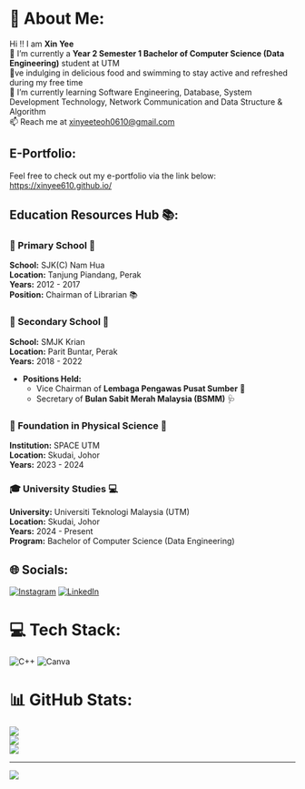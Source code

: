 # 💫 About Me:
Hi !! I am **Xin Yee**<br>🔭 I’m currently a **Year 2 Semester 1 Bachelor of Computer Science (Data Engineering)** student at UTM<br>💞️ve indulging in delicious food and swimming to stay active and refreshed during my free time<br>🌱 I’m currently learning Software Engineering, Database, System Development Technology, Network Communication and Data Structure & Algorithm<br>📫 Reach me at xinyeeteoh0610@gmail.com<br> 


## E-Portfolio: 
Feel free to check out my e-portfolio via the link below: https://xinyee610.github.io/

## Education Resources Hub 📚:
### 🎒 Primary School 📖  
**School:** SJK(C) Nam Hua  
**Location:** Tanjung Piandang, Perak  
**Years:** 2012 - 2017  
**Position:** Chairman of Librarian 📚
   
### 🏫 Secondary School 🧠  
**School:** SMJK Krian  
**Location:** Parit Buntar, Perak  
**Years:** 2018 - 2022  
- **Positions Held:**  
  - Vice Chairman of **Lembaga Pengawas Pusat Sumber** 📖  
  - Secretary of **Bulan Sabit Merah Malaysia (BSMM)** 🩺
 
### 🔬 Foundation in Physical Science 🌌  
**Institution:** SPACE UTM  
**Location:** Skudai, Johor  
**Years:** 2023 - 2024  

### 🎓 University Studies 💻  
**University:** Universiti Teknologi Malaysia (UTM)  
**Location:** Skudai, Johor  
**Years:** 2024 - Present  
**Program:** Bachelor of Computer Science (Data Engineering)  


## 🌐 Socials:
[![Instagram](https://img.shields.io/badge/Instagram-%23E4405F.svg?logo=Instagram&logoColor=white)](https://instagram.com/xiiinyee._) [![LinkedIn](https://img.shields.io/badge/LinkedIn-%230077B5.svg?logo=linkedin&logoColor=white)](https://linkedin.com/in/teoh-xin-yee-283377275) 

# 💻 Tech Stack:
![C++](https://img.shields.io/badge/c++-%2300599C.svg?style=for-the-badge&logo=c%2B%2B&logoColor=white) ![Canva](https://img.shields.io/badge/Canva-%2300C4CC.svg?style=for-the-badge&logo=Canva&logoColor=white)
# 📊 GitHub Stats:
![](https://github-readme-stats.vercel.app/api?username=Xinyee610&theme=dark&hide_border=false&include_all_commits=true&count_private=true)<br/>
![](https://github-readme-streak-stats.herokuapp.com/?user=Xinyee610&theme=dark&hide_border=false)<br/>
![](https://github-readme-stats.vercel.app/api/top-langs/?username=Xinyee610&theme=dark&hide_border=false&include_all_commits=true&count_private=true&layout=compact)

---
[![](https://visitcount.itsvg.in/api?id=Xinyee610&icon=0&color=0)](https://visitcount.itsvg.in)

<!-- Proudly created with GPRM ( https://gprm.itsvg.in ) -->
